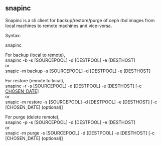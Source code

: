 ## snapinc


Snapinc is a cli client for backup/restore/purge of ceph rbd images from local machines to remote machines and vice-versa.

Syntax: 

snapinc <options>

For backup (local to remote),  
  snapinc -b -s [SOURCEPOOL] -d [DESTPOOL] -e [DESTHOST]  
  or  
  snapic -m backup -s [SOURCEPOOL] -d [DESTPOOL] -e [DESTHOST]  
         
For restore (remote to local),  
  snapinc -r -s [SOURCEPOOL] -d [DESTPOOL] -e [DESTHOST] [-c [CHOSEN_DATE](optional)]  
  or  
  snapic -m restore -s [SOURCEPOOL] -d [DESTPOOL] -e [DESTHOST] [-c [CHOSEN_DATE] (optional)]  
         
For purge (delete remote),  
  snapinc -p -s [SOURCEPOOL] -d [DESTPOOL] -e [DESTHOST]  
  or  
  snapic -m purge -s [SOURCEPOOL] -d [DESTPOOL] -e [DESTHOST] [-c [CHOSEN_DATE] (optional)]  
         